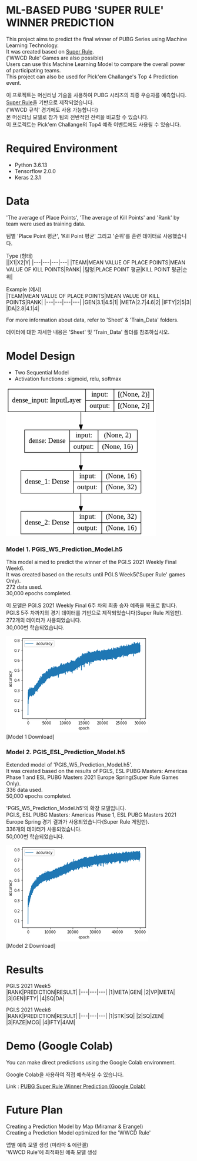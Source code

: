 # ML-BASED PUBG 'SUPER RULE' WINNER PREDICTION  

This project aims to predict the final winner of PUBG Series using Machine Learning Technology.  
It was created based on [Super Rule](Introduction/super_v3_0_0.pdf).  
('WWCD Rule' Games are also possible)  
Users can use this Machine Learning Model to compare the overall power of participating teams.  
This project can also be used for Pick'em Challange's Top 4 Prediction event.  
  
이 프로젝트는 머신러닝 기술을 사용하여 PUBG 시리즈의 최종 우승자를 예측합니다.  
[Super Rule](Introduction/super_v3_0_0.pdf)을 기반으로 제작되었습니다.  
('WWCD 규칙' 경기에도 사용 가능합니다)  
본 머신러닝 모델로 참가 팀의 전반적인 전력을 비교할 수 있습니다.  
이 프로젝트는 Pick'em Challange의 Top4 예측 이벤트에도 사용될 수 있습니다.  
  
# Required Environment  
- Python 3.6.13
- Tensorflow 2.0.0
- Keras 2.3.1
  
# Data  
'The average of Place Points', 'The average of Kill Points' and 'Rank' by team were used as training data. 
  
팀별 'Place Point 평균', 'Kill Point 평균' 그리고 '순위'를 훈련 데이터로 사용했습니다.  
  
Type (형태)   
||X1|X2|Y|
|---|---|---|---|
|TEAM|MEAN VALUE OF PLACE POINTS|MEAN VALUE OF KILL POINTS|RANK|
|팀명|PLACE POINT 평균|KILL POINT 평균|순위|

  
Example (예시)    
|TEAM|MEAN VALUE OF PLACE POINTS|MEAN VALUE OF KILL POINTS|RANK|
|---|---|---|---|
|GEN|3.1|4.5|1|
|META|2.7|4.6|2|
|IFTY|2|5|3|
|DA|2.8|4.1|4|
  
For more information about data, refer to 'Sheet' & 'Train_Data' folders.  
  
데이터에 대한 자세한 내용은 'Sheet' 및 'Train_Data' 폴더를 참조하십시오.  
  
# Model Design  
- Two Sequential Model
- Activation functions : sigmoid, relu, softmax  
  
![image](Introduction/Model.png)  
  
### Model 1. PGIS_W5_Prediction_Model.h5
This model aimed to predict the winner of the PGI.S 2021 Weekly Final Week6.  
It was created based on the results until PGI.S Week5('Super Rule' games Only).  
272 data used.  
30,000 epochs completed.  
  
이 모델은 PGI.S 2021 Weekly Final 6주 차의 최종 승자 예측을 목표로 합니다.  
PGI.S 5주 차까지의 경기 데이터를 기반으로 제작되었습니다(Super Rule 게임만).  
272개의 데이터가 사용되었습니다.  
30,000번 학습되었습니다.  
  
![image](Introduction/PGIS_W5_Prediction_Model.png)  
[Model 1 Download]  
  
### Model 2. PGIS_ESL_Prediction_Model.h5
Extended model of 'PGIS_W5_Prediction_Model.h5'.  
It was created based on the results of PGI.S, ESL PUBG Masters: Americas Phase 1 and ESL PUBG Masters 2021 Europe Spring(Super Rule Games Only).  
336 data used.  
50,000 epochs completed.  
  
'PGIS_W5_Prediction_Model.h5'의 확장 모델입니다.  
PGI.S, ESL PUBG Masters: Americas Phase 1, ESL PUBG Masters 2021 Europe Spring 경기 결과가 사용되었습니다(Super Rule 게임만).  
336개의 데이터가 사용되었습니다.  
50,000번 학습되었습니다.  
  
![image](Introduction/PGIS_ESL_Prediction_Model.png)  
[Model 2 Download]  
  
# Results  
  
PGI.S 2021 Week5  
|RANK|PREDICTION|RESULT|
|---|---|---|
|1|META|GEN|
|2|VP|META|
|3|GEN|IFTY|
|4|SQ|DA|
  
PGI.S 2021 Week6  
|RANK|PREDICTION|RESULT|
|---|---|---|
|1|STK|SQ|
|2|SQ|ZEN|
|3|FAZE|MCG|
|4|IFTY|4AM|
  
# Demo (Google Colab) 
  
You can make direct predictions using the Google Colab environment.  
  
Google Colab을 사용하여 직접 예측하실 수 있습니다.  
  
Link : [PUBG Super Rule Winner Prediction (Google Colab)](https://colab.research.google.com/drive/17Y2pWz-iTXwxVTYHqD-5v8V3-reOOaIh?usp=sharing) 
  
# Future Plan
  
Creating a Prediction Model by Map (Miramar & Erangel)  
Creating a Prediction Model optimized for the 'WWCD Rule'  
   
맵별 예측 모델 생성 (미라마 & 에란겔)  
'WWCD Rule'에 최적화된 예측 모델 생성  
